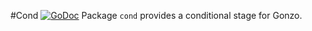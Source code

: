 #Cond [![GoDoc](https://img.shields.io/badge/godoc-reference-blue.svg?style=flat-square)](https://godoc.org/github.com/go-gonzo/cond)
Package `cond` provides a conditional stage for Gonzo.
